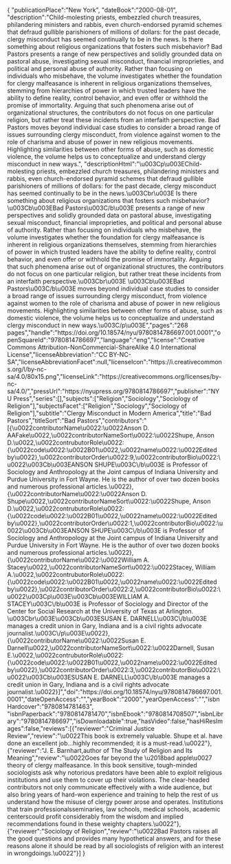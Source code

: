 {
  "publicationPlace":"New York",
"dateBook":"2000-08-01",
"description":"Child-molesting priests, embezzled church treasures, philandering ministers and rabbis, even church-endorsed pyramid schemes that defraud gullible parishioners of millions of dollars: for the past decade, clergy misconduct has seemed continually to be in the news. Is there something about religious organizations that fosters such misbehavior? Bad Pastors presents a range of new perspectives and solidly grounded data on pastoral abuse, investigating sexual misconduct, financial improprieties, and political and personal abuse of authority. Rather than focusing on individuals who misbehave, the volume investigates whether the foundation for clergy malfeasance is inherent in religious organizations themselves, stemming from hierarchies of power in which trusted leaders have the ability to define reality, control behavior, and even offer or withhold the promise of immortality. Arguing that such phenomena arise out of organizational structures, the contributors do not focus on one particular religion, but rather treat these incidents from an interfaith perspective. Bad Pastors moves beyond individual case studies to consider a broad range of issues surrounding clergy misconduct, from violence against women to the role of charisma and abuse of power in new religious movements. Highlighting similarities between other forms of abuse, such as domestic violence, the volume helps us to conceptualize and understand clergy misconduct in new ways.",
"descriptionHtml":"\u003Cp\u003EChild-molesting priests, embezzled church treasures, philandering ministers and rabbis, even church-endorsed pyramid schemes that defraud gullible parishioners of millions of dollars: for the past decade, clergy misconduct has seemed continually to be in the news.\u003Cbr\u003E Is there something about religious organizations that fosters such misbehavior? \u003Cb\u003EBad Pastors\u003C\/b\u003E presents a range of new perspectives and solidly grounded data on pastoral abuse, investigating sexual misconduct, financial improprieties, and political and personal abuse of authority. Rather than focusing on individuals who misbehave, the volume investigates whether the foundation for clergy malfeasance is inherent in religious organizations themselves, stemming from hierarchies of power in which trusted leaders have the ability to define reality, control behavior, and even offer or withhold the promise of immortality. Arguing that such phenomena arise out of organizational structures, the contributors do not focus on one particular religion, but rather treat these incidents from an interfaith perspective.\u003Cbr\u003E \u003Cb\u003EBad Pastors\u003C\/b\u003E moves beyond individual case studies to consider a broad range of issues surrounding clergy misconduct, from violence against women to the role of charisma and abuse of power in new religious movements. Highlighting similarities between other forms of abuse, such as domestic violence, the volume helps us to conceptualize and understand clergy misconduct in new ways.\u003C\/p\u003E","pages":"268 pages","handle":"https:\/\/doi.org\/10.18574\/nyu\/9780814786697.001.0001","openSquareId":"9780814786697","language":"eng","license":"Creative Commons Attribution-NonCommercial-ShareAlike 4.0 International License","licenseAbbreviation":"CC BY-NC-SA","licenseAbbreviationFacet":null,"licenseIcon":"https:\/\/i.creativecommons.org\/l\/by-nc-sa\/4.0\/80x15.png","licenseLink":"https:\/\/creativecommons.org\/licenses\/by-nc-sa\/4.0\/","pressUrl":"https:\/\/nyupress.org\/9780814786697","publisher":"NYU Press","series":[],"subjects":["Religion","Sociology","Sociology of Religion"],"subjectsFacet":["Religion","Sociology","Sociology of Religion"],"subtitle":"Clergy Misconduct in Modern America","title":"Bad Pastors","titleSort":"Bad Pastors","contributors":"[{\u0022contributorName\u0022:\u0022Anson D. AAFake\u0022,\u0022contributorNameSort\u0022:\u0022Shupe, Anson D.\u0022,\u0022contrubutorRole\u0022:{\u0022code\u0022:\u0022B01\u0022,\u0022name\u0022:\u0022Edited by\u0022},\u0022contributorOrder\u0022:9,\u0022contributorBio\u0022:\u0022\u003Cb\u003EANSON SHUPE\u003C\\\/b\u003E is Professor of Sociology and Anthropology at the Joint campus of Indiana University and Purdue University in Fort Wayne. He is the author of over two dozen books and numerous professional articles.\u0022},{\u0022contributorName\u0022:\u0022Anson D. Shupe\u0022,\u0022contributorNameSort\u0022:\u0022Shupe, Anson D.\u0022,\u0022contrubutorRole\u0022:{\u0022code\u0022:\u0022B01\u0022,\u0022name\u0022:\u0022Edited by\u0022},\u0022contributorOrder\u0022:1,\u0022contributorBio\u0022:\u0022\u003Cb\u003EANSON SHUPE\u003C\\\/b\u003E is Professor of Sociology and Anthropology at the Joint campus of Indiana University and Purdue University in Fort Wayne. He is the author of over two dozen books and numerous professional articles.\u0022},{\u0022contributorName\u0022:\u0022William A. Stacey\u0022,\u0022contributorNameSort\u0022:\u0022Stacey, William A.\u0022,\u0022contrubutorRole\u0022:{\u0022code\u0022:\u0022B01\u0022,\u0022name\u0022:\u0022Edited by\u0022},\u0022contributorOrder\u0022:2,\u0022contributorBio\u0022:\u0022\u003Cp\u003E\u003Cb\u003EWILLIAM A. STACEY\u003C\\\/b\u003E is Professor of Sociology and Director of the Center for Social Research at the University of Texas at Arlington. \u003Cbr\u003E\u003Cb\u003ESUSAN E. DARNELL\u003C\\\/b\u003E manages a credit union in Gary, Indiana and is a civil rights advocate journalist.\u003C\\\/p\u003E\u0022},{\u0022contributorName\u0022:\u0022Susan E. Darnell\u0022,\u0022contributorNameSort\u0022:\u0022Darnell, Susan E.\u0022,\u0022contrubutorRole\u0022:{\u0022code\u0022:\u0022B01\u0022,\u0022name\u0022:\u0022Edited by\u0022},\u0022contributorOrder\u0022:3,\u0022contributorBio\u0022:\u0022\u003Cb\u003ESUSAN E. DARNELL\u003C\\\/b\u003E manages a credit union in Gary, Indiana and is a civil rights advocate journalist.\u0022}]","doi":"https:\/\/doi.org\/10.18574\/nyu\/9780814786697.001.0001","dateOpenAccess":"","yearBook":"2000","yearOpenAccess":"","isbnHardcover":"9780814781463",
"isbnPaperback":"9780814781470","isbnEbook":"9780814708507","isbnLibrary":"9780814786697","isDownloadable":true,"hasVideo":false,"hasHiResImages":false,"reviews":[{"reviewer":"Criminal Justice Review","review":"\u0022This book is extremely valuable.  Shupe et al. have done an excellent job...highly recommended; it is a must-read.\u0022"},{"reviewer":"J. E. Barnhart,author of The Study of Religion and Its Meaning","review":"\u0022Goes far beyond the \u2018bad apple\u0027 theory of clergy malfeasance. In this book sensitive, tough-minded sociologists ask why notorious predators have been able to exploit religious institutions and use them to cover up their violations. The clear-headed contributors not only communicate effectively with a wide audience, but also bring years of hard-won experience and training to help the rest of us understand how the misuse of clergy power arose and operates. Institutions that train professionalsseminaries, law schools, medical schools, academic centerscould profit considerably from the wisdom and implied recommendations found in these weighty chapters.\u0022"},{"reviewer":"Sociology of Religion","review":"\u0022Bad Pastors raises all the good questions and provides many hypothetical answers, and for these reasons alone it should be read by all sociologists of religion with an interest in wrongdoings.\u0022"}]
}
